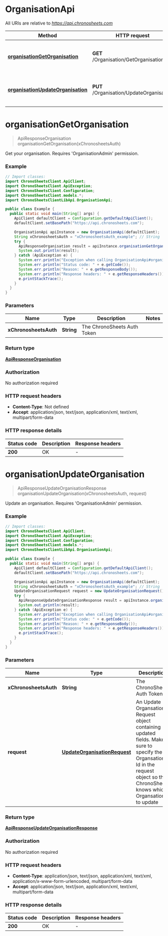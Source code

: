 # OrganisationApi

All URIs are relative to *https://api.chronosheets.com*

Method | HTTP request | Description
------------- | ------------- | -------------
[**organisationGetOrganisation**](OrganisationApi.md#organisationGetOrganisation) | **GET** /Organisation/GetOrganisation | Get your organisation.    Requires &#39;OrganisationAdmin&#39; permission.
[**organisationUpdateOrganisation**](OrganisationApi.md#organisationUpdateOrganisation) | **PUT** /Organisation/UpdateOrganisation | Update an organisation.    Requires &#39;OrganisationAdmin&#39; permission.


<a name="organisationGetOrganisation"></a>
# **organisationGetOrganisation**
> ApiResponseOrganisation organisationGetOrganisation(xChronosheetsAuth)

Get your organisation.    Requires &#39;OrganisationAdmin&#39; permission.

### Example
```java
// Import classes:
import ChronoSheetsClient.ApiClient;
import ChronoSheetsClient.ApiException;
import ChronoSheetsClient.Configuration;
import ChronoSheetsClient.models.*;
import ChronoSheetsClientLibApi.OrganisationApi;

public class Example {
  public static void main(String[] args) {
    ApiClient defaultClient = Configuration.getDefaultApiClient();
    defaultClient.setBasePath("https://api.chronosheets.com");

    OrganisationApi apiInstance = new OrganisationApi(defaultClient);
    String xChronosheetsAuth = "xChronosheetsAuth_example"; // String | The ChronoSheets Auth Token
    try {
      ApiResponseOrganisation result = apiInstance.organisationGetOrganisation(xChronosheetsAuth);
      System.out.println(result);
    } catch (ApiException e) {
      System.err.println("Exception when calling OrganisationApi#organisationGetOrganisation");
      System.err.println("Status code: " + e.getCode());
      System.err.println("Reason: " + e.getResponseBody());
      System.err.println("Response headers: " + e.getResponseHeaders());
      e.printStackTrace();
    }
  }
}
```

### Parameters

Name | Type | Description  | Notes
------------- | ------------- | ------------- | -------------
 **xChronosheetsAuth** | **String**| The ChronoSheets Auth Token |

### Return type

[**ApiResponseOrganisation**](ApiResponseOrganisation.md)

### Authorization

No authorization required

### HTTP request headers

 - **Content-Type**: Not defined
 - **Accept**: application/json, text/json, application/xml, text/xml, multipart/form-data

### HTTP response details
| Status code | Description | Response headers |
|-------------|-------------|------------------|
**200** | OK |  -  |

<a name="organisationUpdateOrganisation"></a>
# **organisationUpdateOrganisation**
> ApiResponseUpdateOrganisationResponse organisationUpdateOrganisation(xChronosheetsAuth, request)

Update an organisation.    Requires &#39;OrganisationAdmin&#39; permission.

### Example
```java
// Import classes:
import ChronoSheetsClient.ApiClient;
import ChronoSheetsClient.ApiException;
import ChronoSheetsClient.Configuration;
import ChronoSheetsClient.models.*;
import ChronoSheetsClientLibApi.OrganisationApi;

public class Example {
  public static void main(String[] args) {
    ApiClient defaultClient = Configuration.getDefaultApiClient();
    defaultClient.setBasePath("https://api.chronosheets.com");

    OrganisationApi apiInstance = new OrganisationApi(defaultClient);
    String xChronosheetsAuth = "xChronosheetsAuth_example"; // String | The ChronoSheets Auth Token
    UpdateOrganisationRequest request = new UpdateOrganisationRequest(); // UpdateOrganisationRequest | An Update Organsation Request object containing updated fields.  Make sure to specify the Organsation Id in the request object so that ChronoSheets knows which Organsation to update
    try {
      ApiResponseUpdateOrganisationResponse result = apiInstance.organisationUpdateOrganisation(xChronosheetsAuth, request);
      System.out.println(result);
    } catch (ApiException e) {
      System.err.println("Exception when calling OrganisationApi#organisationUpdateOrganisation");
      System.err.println("Status code: " + e.getCode());
      System.err.println("Reason: " + e.getResponseBody());
      System.err.println("Response headers: " + e.getResponseHeaders());
      e.printStackTrace();
    }
  }
}
```

### Parameters

Name | Type | Description  | Notes
------------- | ------------- | ------------- | -------------
 **xChronosheetsAuth** | **String**| The ChronoSheets Auth Token |
 **request** | [**UpdateOrganisationRequest**](UpdateOrganisationRequest.md)| An Update Organsation Request object containing updated fields.  Make sure to specify the Organsation Id in the request object so that ChronoSheets knows which Organsation to update |

### Return type

[**ApiResponseUpdateOrganisationResponse**](ApiResponseUpdateOrganisationResponse.md)

### Authorization

No authorization required

### HTTP request headers

 - **Content-Type**: application/json, text/json, application/xml, text/xml, application/x-www-form-urlencoded, multipart/form-data
 - **Accept**: application/json, text/json, application/xml, text/xml, multipart/form-data

### HTTP response details
| Status code | Description | Response headers |
|-------------|-------------|------------------|
**200** | OK |  -  |

